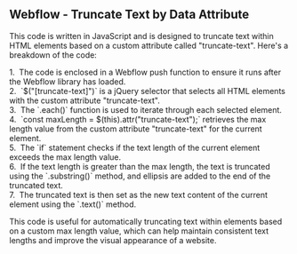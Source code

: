 ## Webflow - Truncate Text by Data Attribute

This code is written in JavaScript and is designed to truncate text within HTML elements based on a custom attribute called "truncate-text". Here's a breakdown of the code:

1\.  The code is enclosed in a Webflow push function to ensure it runs after the Webflow library has loaded.  
2\.  \`$("\[truncate-text\]")\` is a jQuery selector that selects all HTML elements with the custom attribute "truncate-text".  
3\.  The \`.each()\` function is used to iterate through each selected element.  
4\.  \`const maxLength = $(this).attr("truncate-text");\` retrieves the max length value from the custom attribute "truncate-text" for the current element.  
5\.  The \`if\` statement checks if the text length of the current element exceeds the max length value.  
6\.  If the text length is greater than the max length, the text is truncated using the \`.substring()\` method, and ellipsis are added to the end of the truncated text.  
7\.  The truncated text is then set as the new text content of the current element using the \`.text()\` method.

This code is useful for automatically truncating text within elements based on a custom max length value, which can help maintain consistent text lengths and improve the visual appearance of a website.
